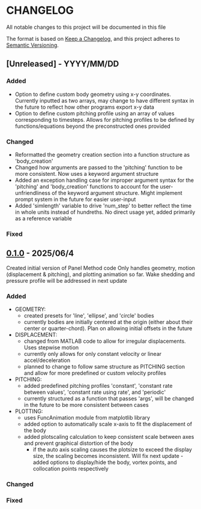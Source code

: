 # CHANGELOG

All notable changes to this project will be documented in this file

The format is based on [Keep a Changelog](https://keepachangelog.com/en/1.1.0/),
and this project adheres to [Semantic Versioning](https://semver.org/spec/v2.0.0.html).

## [Unreleased] - YYYY/MM/DD

### Added

- Option to define custom body geometry using x-y coordinates. Currently inputted as two arrays, may change to have different syntax in the future to reflect how other programs export x-y data
- Option to define custom pitching profile using an array of values corresponding to timesteps. Allows for pitching profiles to be defined by functions/equations beyond the preconstructed ones provided

### Changed

- Reformatted the geometry creation section into a function structure as 'body_creation'
- Changed how arguments are passed to the 'pitching' function to be more consistent. Now uses a keyword argument structure
- Added an exception handling case for improper argument syntax for the 'pitching' and 'body_creation' functions to account for the user-unfriendliness of the keyword argument structure. Might implement prompt system in the future for easier user-input
- Added 'simlength' variable to drive 'num_step' to better reflect the time in whole units instead of hundreths. No direct usage yet, added primarily as a reference variable
  
### Fixed
  
## [0.1.0] -  2025/06/4
Created initial version of Panel Method code
Only handles geometry, motion (displacement & pitching), and plotting animation so far. Wake shedding and pressure profile will be addressed in next update

### Added

- GEOMETRY:
  - created presets for 'line', 'ellipse', and 'circle' bodies
  - currently bodies are initially centered at the origin (either about their center or quarter-chord). Plan on allowing initial offsets in the future
- DISPLACEMENT:
  - changed from MATLAB code to allow for irregular displacements. Uses stepwise motion
  - currently only allows for only constant velocity or linear accel/deceleration
  - planned to change to follow same structure as PITCHING section and allow for more predefined or custom velocity profiles
- PITCHING:
  - added predefined pitching profiles 'constant', 'constant rate between values', 'constant rate using rate', and 'periodic'
  - currently structured as a function that passes 'args', will be changed in the future to be more consistent between cases
- PLOTTING:
  - uses FuncAnimation module from matplotlib library
  - added option to automatically scale x-axis to fit the displacement of the body
  - added plotscaling calculation to keep consistent scale between axes and prevent graphical distortion of the body
    - if the auto axis scaling causes the plotsize to exceed the display size, the scaling becomes inconsistent. Will fix next update
  -added options to display/hide the body, vortex points, and collocation points respectively

### Changed
  
### Fixed

[0.1.0]: https://github.com/AidenOgle/2DPanelMethod/blob/c8168b5cd490e402faf819ab6691faab28032685/PanelMethod%200.1.0.py

